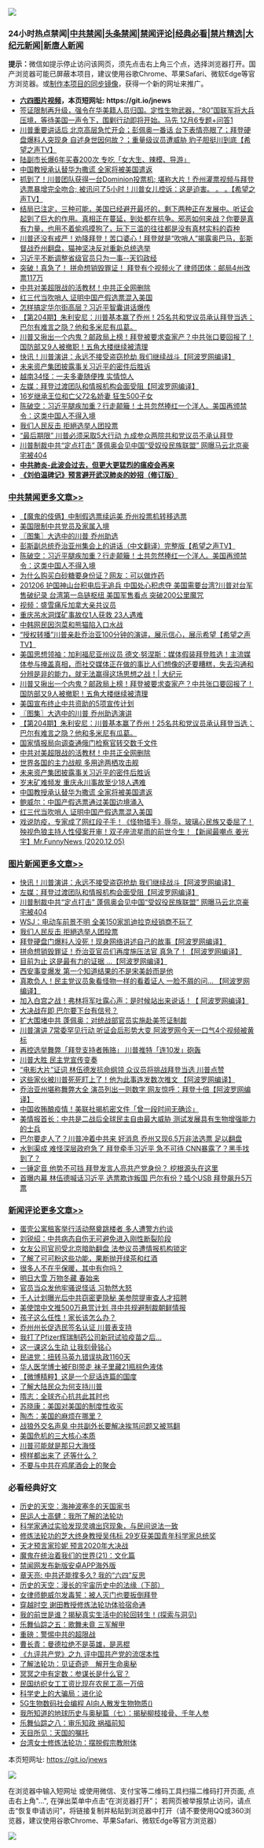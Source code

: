 ![](https://raw.githubusercontent.com/fqnews/bnews/master/64photo/fqnews-qr.jpg)

<div id="tt">
<h3>24小时热点禁闻|<a href="#%E4%B8%AD%E5%85%B1%E7%A6%81%E9%97%BB%E6%9B%B4%E5%A4%9A%E6%96%87%E7%AB%A0">中共禁闻</a>|<a href="#%E5%9B%BE%E7%89%87%E6%96%B0%E9%97%BB%E6%9B%B4%E5%A4%9A%E6%96%87%E7%AB%A0">头条禁闻</a>|<a href="#%E6%96%B0%E9%97%BB%E8%AF%84%E8%AE%BA%E6%9B%B4%E5%A4%9A%E6%96%87%E7%AB%A0">禁闻评论|<a href="#%E5%BF%85%E7%9C%8B%E7%BB%8F%E5%85%B8%E5%A5%BD%E6%96%87">经典必看|<a href="/video.md#%E7%A6%81%E7%89%87%E7%B2%BE%E9%80%89">禁片精选</a>|<a href="https://github.com/fqnews/djy/blob/master/gb/nf1351518.md#1">大纪元新闻</a>|<a href="https://github.com/fqnews/ntdtv/blob/master/gb/prog204.md#1">新唐人新闻</a></h3>
<div><b>提示：</b>微信如提示停止访问该网页，须先点击右上角三个点，选择浏览器打开。国产浏览器可能已屏蔽本项目，建议使用谷歌Chrome、苹果Safari、微软Edge等官方浏览器。或<a href="https://github.com/fqnews/bnews/blob/master/%E5%88%B6%E4%BD%9Cgit%E7%A6%81%E9%97%BB%E9%95%9C%E5%83%8F.md">制作本项目的同步镜像</a>，获得一个新的网址来推广。</div>
<ul>
<li><b><a href="http://d1.bdrive.tk/64.mp4" target="_blank">六四图片视频</a>，本页短网址: https://git.io/jnews</b></li>
<li><a href="/bannedvideo/20201206/1442838.md">签证限制再升级，强令在华美籍人员归国。定性生物武器，“80”国联军将大兵压境，等待美国一声令下，围剿行动即将开始。马先 12月6专题+问答1</a></li>
<li><a href="/cbnews/20201206/1442731.md">川普重要讲话后   北京高层急忙开会；彭佩奥一番话  台下表情亮眼了；拜登硬盘爆料人突现身 自述身世因何故？；重量级议员遭威胁  豹子胆挺川到底【希望之声TV】</a></li>
<li><a href="/cnnews/20201206/1442756.md">陆副市长爆6年买春200次 专吃「女大生、辣模、导游」</a></li>
<li><a href="/cbnews/20201206/1442893.md">中国教授承认替华为撒谎 全家将被美国遣返</a></li>
<li><a href="/cbnews/20201206/1442818.md">抓到了！川普团队获得一台Dominion投票机; 堪称大片！乔州灌票视频与拜登选票暴增完全吻合; 被讯问了5小时！川普女儿控诉：这是迫害。 。 。【希望之声TV】</a></li>
<li><a href="/bannedvideo/20201206/1442882.md">结局已注定，三种可能，美国已经避开最坏的，剩下两种正在发展中。听证会起到了巨大的作用。真相正在蔓延，到处都在抗争。邪恶如何来战？你要是真有力量，也用不着偷鸡摸狗了，玩下三滥的往往都是没有真材实料的孬种</a></li>
<li><a href="/bannedvideo/20201206/1442790.md">川普还没有戒严！劝降拜登！苦口婆心！拜登就是“吹哨人”揭露奥巴马，彭斯督战乔州翻盘，猫神坚决反对重新总统选举</a></li>
<li><a href="/bannedvideo/20201206/1442877.md">习近平不断调整省级官员只为一事--天钧政经</a></li>
<li><a href="/cnnews/20201205/1442704.md">突破！真急了！ 拼命想销毁罪证！ 拜登有个视频火了 律师团体：邮局4州改票117万</a></li>
<li><a href="/cbnews/20201206/1442958.md">中共对美超限战的活教材！中共正全网删除</a></li>
<li><a href="/cbnews/20201206/1442891.md">红三代当吹哨人 证明中国产假选票混入美国</a></li>
<li><a href="/cbnews/20201206/1442773.md">怎样搞定华尔街高层？习近平智囊讲话爆传</a></li>
<li><a href="/cbnews/20201206/1443027.md">【第204期】朱利安尼：川普基本赢了乔州！25名共和党议员承认拜登当选；巴尔有难言之隐？他和多米尼有瓜葛。</a></li>
<li><a href="/cbnews/20201206/1443037.md">川普又揪出一个内鬼？邮政局上榜！拜登被要求查家产？中共张口要回报了！国防部又9人被撤职！五角大楼继续被清理</a></li>
<li><a href="/topimagenews/20201206/1442956.md">快讯！川普演讲：永远不接受盗窃抢劫 我们继续战斗【阿波罗网编译】</a></li>
<li><a href="/cbnews/20201206/1442914.md">未来资产集团披露事关习近平的密件后胜诉</a></li>
<li><a href="/funmedia/20201206/1442808.md">越南34怪：一夫多妻随便拽 实情惊人</a></li>
<li><a href="/topimagenews/20201206/1442867.md">左媒：拜登过渡团队和情报机构会面受阻【阿波罗网编译】</a></li>
<li><a href="/funmedia/20201206/1442962.md">16岁继承王位和亡父72名娇妻 狂生500子女</a></li>
<li><a href="/cbnews/20201206/1443153.md">陈破空：习近平腿疾加重？行走颠簸！土共忽然捧红一个洋人。美国再颁禁令：这类中国人不得入境</a></li>
<li><a href="/topimagenews/20201206/1442772.md">我们人民反击 拒絕选举人团投票</a></li>
<li><a href="/cnnews/20201206/1443021.md">“最后期限” 川普必须采取5大行动 九成参众两院共和党议员不承认拜登</a></li>
<li><a href="/topimagenews/20201206/1442817.md">川普制裁中共“定点打击” 蓬佩奥会见中国“受奴役民族联盟” 网曝马云北京豪宅被404</a></li>
<li><b><a href="/comments/20200211/1275071.md" target="_blank">中共肺炎-此波会过去，但更大更猛烈的瘟疫会再来</a></b></li>
<li><b><a href="/comments/20200207/1272816.md" target="_blank">《刘伯温碑记》预言避开武汉肺炎的妙招（修订版）</a></b></li>
</ul>
</div>

<div class="catlist">
<h3><a href="/cbnews/" target="_blank">中共禁闻</a><span><a href="/cbnews/" target="_blank" rel="nofollow">更多文章>></a></span></h3>
<ul>
<li><a href="/cbnews/20201206/1443199.md" target="_blank">【魔鬼的伎俩】中制假选票续运美 乔州投票机转移选票</a></li>
<li><a href="/cbnews/20201206/1443194.md" target="_blank">美国限制中共党员及家属入境</a></li>
<li><a href="/cbnews/20201206/1443206.md" target="_blank">〖图集〗大选中的川普 乔州助选</a></li>
<li><a href="/cbnews/20201206/1443161.md" target="_blank">彭斯副总统乔治亚州集会上的讲话（中文翻译）完整版【希望之声TV】</a></li>
<li><a href="/cbnews/20201206/1443153.md" target="_blank">陈破空：习近平腿疾加重？行走颠簸！土共忽然捧红一个洋人。美国再颁禁令：这类中国人不得入境</a></li>
<li><a href="/cbnews/20201206/1443141.md" target="_blank">为什么购买白砂糖要身份证？网友：可以做炸药</a></li>
<li><a href="/cbnews/20201206/1443140.md" target="_blank">201206 护国神山台积电后无追兵 中国处心积虑夺 美国需要台湾?川普对台军售破纪录 台湾第一岛链枢纽 美国军售看点 突破200公里魔咒</a></li>
<li><a href="/cbnews/20201206/1443135.md" target="_blank">视频：盛雪痛斥加拿大亲共议员</a></li>
<li><a href="/cbnews/20201206/1443131.md" target="_blank">重庆吊水洞煤矿事故仅1人获救 23人遇难</a></li>
<li><a href="/cbnews/20201206/1443093.md" target="_blank">中韩网民因泡菜和熊猫陷入口水战</a></li>
<li><a href="/cbnews/20201206/1443076.md" target="_blank">“授权转播”川普亲赴乔治亚100分钟的演讲，展示信心，展示希望【希望之声TV】</a></li>
<li><a href="/cbnews/20201206/1443046.md" target="_blank">美国思想领袖：加利福尼亚州议员 德文∙努涅斯：媒体假装拜登胜选！主流媒体参与掩盖真相，而社交媒体正在做的事比人们想像的还要糟糕，失去沟通和分辨是非的能力，就无法赢得这场思想之战！| 大纪元</a></li>
<li><a href="/cbnews/20201206/1443037.md" target="_blank">川普又揪出一个内鬼？邮政局上榜！拜登被要求查家产？中共张口要回报了！国防部又9人被撤职！五角大楼继续被清理</a></li>
<li><a href="/cbnews/20201206/1443034.md" target="_blank">美国宣布终止中共资助的5项宣传计划</a></li>
<li><a href="/cbnews/20201206/1443029.md" target="_blank">〖图集〗大选中的川普 乔州助选演讲</a></li>
<li><a href="/cbnews/20201206/1443027.md" target="_blank">【第204期】朱利安尼：川普基本赢了乔州！25名共和党议员承认拜登当选；巴尔有难言之隐？他和多米尼有瓜葛。</a></li>
<li><a href="/cbnews/20201206/1442988.md" target="_blank">国家情报局向调查通俄门检察官转交数千文件</a></li>
<li><a href="/cbnews/20201206/1442958.md" target="_blank">中共对美超限战的活教材！中共正全网删除</a></li>
<li><a href="/cbnews/20201206/1442957.md" target="_blank">世界各国的主力战舰 多用途两栖攻击舰</a></li>
<li><a href="/cbnews/20201206/1442914.md" target="_blank">未来资产集团披露事关习近平的密件后胜诉</a></li>
<li><a href="/cbnews/20201206/1442730.md" target="_blank">岁末矿难频发 重庆永川事故至少18人遇难</a></li>
<li><a href="/cbnews/20201206/1442893.md" target="_blank">中国教授承认替华为撒谎 全家将被美国遣返</a></li>
<li><a href="/cbnews/20201206/1442892.md" target="_blank">鲍威尔：中国产假选票通过美国边境涌入</a></li>
<li><a href="/cbnews/20201206/1442891.md" target="_blank">红三代当吹哨人 证明中国产假选票混入美国</a></li>
<li><a href="/cbnews/20201206/1442881.md" target="_blank">戏说防疫，专家成了网红段子手！《怪物猎手》辱华，玻璃心民族又委屈了！殃视色狼主持人性侵案开审！双子座流星雨的前世今生！【新闻最嘲点 姜光宇】Mr.FunnyNews (2020.12.05)‬</a></li>

</ul>
</div>
<div class="catlist">
<h3><a href="/topimagenews/" target="_blank">图片新闻</a><span><a href="/topimagenews/" target="_blank" rel="nofollow">更多文章>></a></span></h3>
<ul>
<li><a href="/topimagenews/20201206/1442956.md" target="_blank">快讯！川普演讲：永远不接受盗窃抢劫 我们继续战斗【阿波罗网编译】</a></li>
<li><a href="/topimagenews/20201206/1442867.md" target="_blank">左媒：拜登过渡团队和情报机构会面受阻【阿波罗网编译】</a></li>
<li><a href="/topimagenews/20201206/1442817.md" target="_blank">川普制裁中共“定点打击” 蓬佩奥会见中国“受奴役民族联盟” 网曝马云北京豪宅被404</a></li>
<li><a href="/topimagenews/20201206/1442795.md" target="_blank">WSJ：电动车前景不明 全美150家凯迪拉克经销商不玩了</a></li>
<li><a href="/topimagenews/20201206/1442772.md" target="_blank">我们人民反击 拒絕选举人团投票</a></li>
<li><a href="/topimagenews/20201205/1442568.md" target="_blank">拜登硬盘门爆料人没死！现身网络讲述自己的故事【阿波罗网编译】</a></li>
<li><a href="/topimagenews/20201205/1442408.md" target="_blank">拼命想销毁罪证！乔治亚官员们再度施压法官 真急了！【阿波罗网编译】</a></li>
<li><a href="/topimagenews/20201205/1442397.md" target="_blank">目前为止 这是最有力的证据 …【阿波罗网编译】</a></li>
<li><a href="/topimagenews/20201205/1442396.md" target="_blank">西安事变爆发 第一个知道结果的不是宋美龄而是他</a></li>
<li><a href="/topimagenews/20201205/1442375.md" target="_blank">真欺负人！民主党议员象看怪物一样的看着证人 一脸不屑的问&#8230; 【阿波罗网编译】</a></li>
<li><a href="/topimagenews/20201205/1442363.md" target="_blank">加入白宫之战！弗林将军吐露心声：是时候站出来说话！【 阿波罗网编译】</a></li>
<li><a href="/topimagenews/20201205/1442291.md" target="_blank">大决战在即 巴尔要下台有信号？</a></li>
<li><a href="/topimagenews/20201205/1442290.md" target="_blank">扩大围堵中共 蓬佩奥：对统战部官员实施赴美签证制裁</a></li>
<li><a href="/topimagenews/20201205/1442285.md" target="_blank">川普演讲 7常委罕见行动 听证会后形势大变 阿波罗网今天一口气4个视频被黄标</a></li>
<li><a href="/topimagenews/20201205/1442264.md" target="_blank">再控选举舞弊「拜登支持者贿赂」 川普推特「连10发」砲轰</a></li>
<li><a href="/topimagenews/20201205/1442262.md" target="_blank">川普大胜 民主党宣传变奏</a></li>
<li><a href="/topimagenews/20201204/1442050.md" target="_blank">“电影大片”证词 林伍德发抗命纲领 众议员将挑战拜登当选 川普点赞</a></li>
<li><a href="/topimagenews/20201204/1442014.md" target="_blank">这些家伙被川普死死盯上了！他为此事连发数次推文 【阿波罗网编译】</a></li>
<li><a href="/topimagenews/20201204/1441990.md" target="_blank">乔治亚州堪称舞弊大全 演员列出一则数字 网友惊呼：拜登十倍【阿波罗网编译】</a></li>
<li><a href="/topimagenews/20201204/1441871.md" target="_blank">中国收贿酿疫情！美联社揭机密文件「曾一段时间无确诊」</a></li>
<li><a href="/topimagenews/20201204/1441776.md" target="_blank">美情报首长：中共是二战后全球民主自由最大威胁 测试发展具有生物增强能力的士兵</a></li>
<li><a href="/topimagenews/20201204/1441733.md" target="_blank">巴尔要走人了？川普冲着中共来 好消息 乔州又现6.5万非法选票 足以翻盘</a></li>
<li><a href="/topimagenews/20201204/1441718.md" target="_blank">水到渠成 难怪深层政府急了 拜登牵手习近平 急不可待 CNN暴露了？黑手找到了？</a></li>
<li><a href="/topimagenews/20201204/1441655.md" target="_blank">一锤定音 他势不可挡 拜登发言人亮共产党身份？ 挖根源头在这里</a></li>
<li><a href="/topimagenews/20201203/1441592.md" target="_blank">首曝内幕 林伍德喊话习近平 选票欺诈叛国 巴尔有份？插个USB 拜登飙升5万票</a></li>

</ul>
</div>
<div class="catlist">
<h3><a href="/comments/" target="_blank">新闻评论</a><span><a href="/comments/" target="_blank" rel="nofollow">更多文章>></a></span></h3>
<ul>
<li><a href="/comments/20201206/1443205.md" target="_blank">蛋壳公寓租客举行活动祭奠跳楼者 多人遭警方约谈</a></li>
<li><a href="/comments/20201206/1443157.md" target="_blank">刘锐绍：中共病态自伤无可避免进入刚性断裂阶段</a></li>
<li><a href="/comments/20201206/1443139.md" target="_blank">女友公司官司受北京暗助翻盘 法参议员遭情报机构锁定</a></li>
<li><a href="/comments/20201206/1443138.md" target="_blank">了解了可可粉这些功能，果断抛开绿茶和红酒</a></li>
<li><a href="/comments/20201206/1443137.md" target="_blank">很多人不在乎保暖，其中有你吗？</a></li>
<li><a href="/comments/20201206/1443136.md" target="_blank">明日大雪 万物冬藏 春始来</a></li>
<li><a href="/comments/20201206/1443132.md" target="_blank">官员当众发他牢骚说怪话 习勃然大怒</a></li>
<li><a href="/comments/20201206/1443108.md" target="_blank">千人计划曝光后中共窃密更隐秘 美参院提审查人才招聘</a></li>
<li><a href="/comments/20201206/1443084.md" target="_blank">美使馆中文推500万悬赏计划 寻中共规避制裁朝鲜情报</a></li>
<li><a href="/comments/20201206/1443041.md" target="_blank">孩子这么任性！家长该怎么办？</a></li>
<li><a href="/comments/20201206/1443022.md" target="_blank">乔州州长促选民签名认证 川普表支持</a></li>
<li><a href="/comments/20201206/1443020.md" target="_blank">我打了Pfizer辉瑞制药公司新冠试验疫苗之后…</a></li>
<li><a href="/comments/20201206/1443019.md" target="_blank">这一课这么生动 让我刻骨铭心</a></li>
<li><a href="/comments/20201206/1443018.md" target="_blank">民进党：扭转马英九错误执政1160天</a></li>
<li><a href="/comments/20201206/1443017.md" target="_blank">华人医学博士被FBI带走 袜子里藏21瓶棕色液体</a></li>
<li><a href="/comments/20201206/1443014.md" target="_blank">【微博精粹】这是一个屁话连篇的国度</a></li>
<li><a href="/comments/20201206/1443013.md" target="_blank">了解大陆民众为何支持川普</a></li>
<li><a href="/comments/20201206/1443012.md" target="_blank">隋志：全球齐心抗共此其时也</a></li>
<li><a href="/comments/20201206/1443011.md" target="_blank">苏晓康：美国对美国的制度性收买</a></li>
<li><a href="/comments/20201206/1442994.md" target="_blank">陶杰：美国的麻烦在哪里？</a></li>
<li><a href="/comments/20201206/1442983.md" target="_blank">战狼外交名声臭 中共副外长要解决挨骂问题又被骂翻</a></li>
<li><a href="/comments/20201206/1442970.md" target="_blank">美国危机的三大核心本质</a></li>
<li><a href="/comments/20201206/1442969.md" target="_blank">川普可能就是那只大海怪</a></li>
<li><a href="/comments/20201206/1442968.md" target="_blank">榜样都出来了 还等什么？</a></li>
<li><a href="/comments/20201206/1442967.md" target="_blank">不要与中共在鸡尾酒会上的聚会</a></li>

</ul>
</div>

<div class="catlist">
<h3>必看经典好文</h3>
<ul>
<li><a href="/tculture/xiulian/20170318/732480.md" target="_blank">历史的天空：海神波塞冬的天国家书</a></li>
<li><a href="/ccpdope/20200729/1369047.md" target="_blank">民运人士高健：我所了解的法轮功</a></li>
<li><a href="/comments/20200921/1400587.md" target="_blank">科学家通过实验发现灵魂出窍现象，与民间说法一致</a></li>
<li><a href="/comments/20190517/1129285.md" target="_blank">修炼法轮功的芝大终身教授吴伟标 29岁获美国青年科学家总统奖</a></li>
<li><a href="/topimagenews/20200513/1327828.md" target="_blank">天才预言家珍妮 预言2020年大决战</a></li>
<li><a href="/comments/20180802/980476.md" target="_blank">魔鬼在统治着我们的世界(21)：文化篇</a></li>
<li><a href="/comments/20200627/783266.md" target="_blank">禁闻网发布新版安卓APP海外版</a></li>
<li><a href="/comments/20200607/1341003.md" target="_blank">章天亮: 中共还能撑多久? 我的“六四”反思</a></li>
<li><a href="/tculture/20121025/73066.md" target="_blank">历史的天空：漫长的宇宙历史中的法缘（下部）</a></li>
<li><a href="/comments/20201123/1435422.md" target="_blank">女律师鲍威尔发毒誓：被人灭门也要扳倒拜登</a></li>
<li><a href="/comments/20200511/1322384.md" target="_blank">穿越时空 谢田教授修炼法轮功体验宿命通</a></li>
<li><a href="/comments/20200715/1359453.md" target="_blank">我的前世是谁？揭秘真实生活中的轮回转生！(探索与洞见)</a></li>
<li><a href="/tculture/20170715/791820.md" target="_blank">乐舞仙踪之五：歌舞未竟 三军解甲</a></li>
<li><a href="/comments/20200717/1362287.md" target="_blank">重磅：警惕中共的超限战</a></li>
<li><a href="/comments/20180726/727420.md" target="_blank">曹长青：曼德拉绝不是英雄，是恶棍</a></li>
<li><a href="/bookonline/20131116/201045.md" target="_blank">《九评共产党》之九 评中国共产党的流氓本性</a></li>
<li><a href="/comments/20200307/1289968.md" target="_blank">了解法轮功：见证奇迹　解开生命奥秘</a></li>
<li><a href="/tculture/20200812/1378929.md" target="_blank">冥冥之中有定数：参谋长是什么官？</a></li>
<li><a href="/lifebaike/20200515/1328783.md" target="_blank">民国纺织女工工资比现在农民工高一万倍</a></li>
<li><a href="/comments/20200605/783246.md" target="_blank">科学史上的大骗局：进化论</a></li>
<li><a href="/topimagenews/20200527/1335347.md" target="_blank">5G生物数码社会编程 AI向人散发生物物质()</a></li>
<li><a href="/topimagenews/20171210/868397.md" target="_blank">我所知道的地球历史与奥秘篇（七）：揭秘柳枝接骨、千年人参</a></li>
<li><a href="/tculture/20170717/792953.md" target="_blank">乐舞仙踪之八：审乐知政 祸福前知</a></li>
<li><a href="/tculture/20180919/1000196.md" target="_blank">天目所见：天国的嘱托</a></li>
<li><a href="/cbnews/20200610/1342772.md" target="_blank">台湾女士修炼法轮功：摆脱假宗教附体</a></li>

</ul>
</div>

本页短网址: https://git.io/jnews

![](https://raw.githubusercontent.com/fqnews/bnews/master/64photo/fqnews-qr.jpg)

在浏览器中输入短网址 或使用微信、支付宝等二维码工具扫描二维码打开页面, 点击右上角"...", 在弹出菜单中点击“在浏览器打开”； 若网页被举报禁止访问，请点击“恢复申请访问”，将链接复制并粘贴到浏览器中打开（请不要使用QQ或360浏览器，建议使用谷歌Chrome、苹果Safari、微软Edge等官方浏览器）

![](https://raw.githubusercontent.com/fqnews/bnews/master/64photo/wx.jpg)